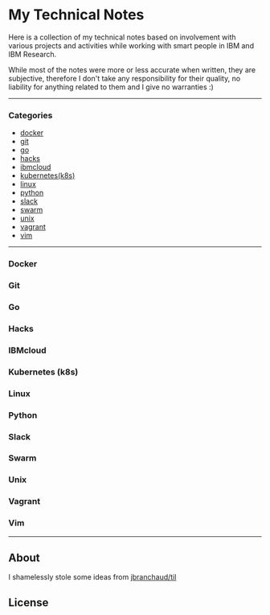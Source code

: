 # My Technical Notes
Here is a collection of my technical notes based on involvement with various
projects and activities while working with smart people in IBM and IBM Research.

While most of the notes were more or less accurate when written, they are subjective,
therefore I don't take any responsibility for their quality, no liability for
anything related to them and I give no warranties :)

---

### Categories

* [docker](#Docker)
* [git](#git)
* [go](#go)
* [hacks](#hacks)
* [ibmcloud](#ibmcloud)
* [kubernetes(k8s)]()
* [linux](#linux)
* [python](#python)
* [slack](#slack)
* [swarm](#swarm)
* [unix](#unix)
* [vagrant](#vagrant)
* [vim](#vim)

---
### Docker

### Git

### Go

### Hacks

### IBMcloud

### Kubernetes (k8s)

### Linux

### Python

###  Slack

###  Swarm

###  Unix

###  Vagrant

###  Vim

---

## About
I shamelessly stole some ideas from [jbranchaud/til](https://github.com/jbranchaud/til)

## License
